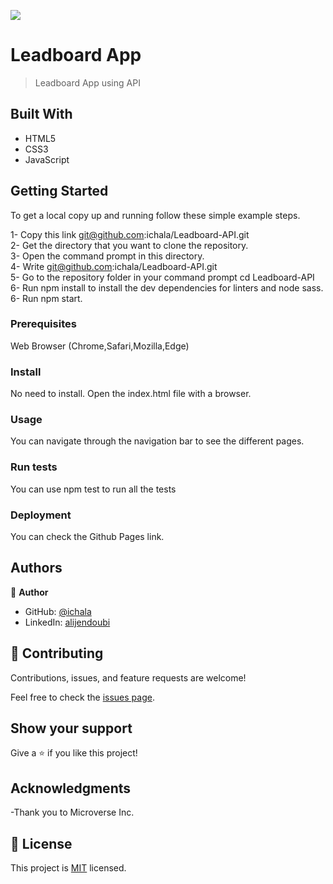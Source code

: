 ![](https://img.shields.io/badge/Microverse-blueviolet)

# Leadboard App

> Leadboard App using API

## Built With

- HTML5
- CSS3
- JavaScript

## Getting Started

To get a local copy up and running follow these simple example steps.

1- Copy this link git@github.com:ichala/Leadboard-API.git <br>
2- Get the directory that you want to clone the repository. <br>
3- Open the command prompt in this directory. <br>
4- Write git@github.com:ichala/Leadboard-API.git <br>
5- Go to the repository folder in your command prompt cd Leadboard-API<br>
6- Run npm install to install the dev dependencies for linters and node sass.
6- Run npm start.
### Prerequisites

Web Browser (Chrome,Safari,Mozilla,Edge)

### Install

No need to install. Open the index.html file with a browser.

### Usage

You can navigate through the navigation bar to see the different pages.

### Run tests

You can use npm test to run all the tests

### Deployment

You can check the Github Pages link.

## Authors

👤 **Author**

- GitHub: [@ichala](https://github.com/ichala/)
- LinkedIn: [alijendoubi](https://www.linkedin.com/in/alijendoubi/)


## 🤝 Contributing

Contributions, issues, and feature requests are welcome!

Feel free to check the [issues page](../../issues/).

## Show your support

Give a ⭐️ if you like this project!

## Acknowledgments

-Thank you to Microverse Inc.

## 📝 License

This project is [MIT](./MIT.md) licensed.